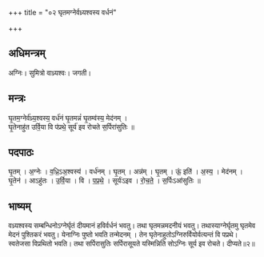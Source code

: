 +++
title = "०२ घृतमग्नेर्वध्र्यश्वस्य वर्धनं"

+++
## अधिमन्त्रम्
अग्निः। सुमित्रो वाध्र्यश्वः। जगती।

## मन्त्रः
घृ॒तम॒ग्नेर्व॑ध्र्य॒श्वस्य॒ वर्ध॑नं घृ॒तमन्नं॑ घृ॒तम्व॑स्य॒ मेद॑नम् ।  
घृ॒तेनाहु॑त उर्वि॒या वि प॑प्रथे॒ सूर्य॑ इव रोचते स॒र्पिरा॑सुतिः ॥

## पदपाठः
घृ॒तम् । अ॒ग्नेः । व॒ध्रि॒ऽअ॒श्वस्य॑ । वर्ध॑नम् । घृ॒तम् । अन्न॑म् । घृ॒तम् । ऊं॒ इति॑ । अ॒स्य॒ । मेद॑नम् ।  
घृ॒तेन॑ । आऽहु॑तः । उ॒र्वि॒या । वि । प॒प्र॒थे॒ । सूर्यः॑ऽइव । रो॒च॒ते॒ । स॒र्पिःऽआ॑सुतिः ॥

## भाष्यम्
वध्र्यश्वस्य सम्बन्धिनोऽग्नेर्घृतं दीयमानं हविर्वर्धनं भवतु। तथा घृतमन्नमदनीयं भवतु। तथास्याग्नेर्घृतमु घृतमेव मेदनं पुश्तिकरं भवतु। येनाग्निः पुष्तो भवति तन्मेदनम् । तेन घृतेनाहुतोऽग्निरुर्वियोर्वत्यन्तं वि पप्रथे। स्वतेजसा विप्रथितो भवति। तथा सर्पिरासुतिः सर्पिरासूयते यस्मिन्निति सोऽग्निः सूर्य इव रोचते। दीप्यते॥२॥